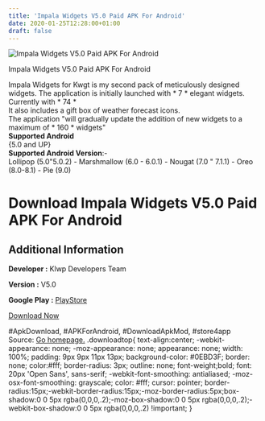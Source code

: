 ```yaml
---
title: 'Impala Widgets V5.0 Paid APK For Android'
date: 2020-01-25T12:28:00+01:00
draft: false
---
```


![Impala Widgets V5.0 Paid APK For Android](https://i0.wp.com/apkhome.net/wp-content/uploads/2020/01/Impala-Widgets-V5.0-Paid.png "Impala Widgets V5.0 Paid APK For Android")

  

Impala Widgets V5.0 Paid APK For Android

Impala Widgets for Kwgt is my second pack of meticulously designed widgets. The application is initially launched with \* 7 \* elegant widgets. Currently with \* 74 \*  
It also includes a gift box of weather forecast icons.  
The application "will gradually update the addition of new widgets to a maximum of \* 160 \* widgets"  
**Supported Android**  
{5.0 and UP}  
**Supported Android Version**:-  
Lollipop (5.0"5.0.2) - Marshmallow (6.0 - 6.0.1) - Nougat (7.0 " 7.1.1) - Oreo (8.0-8.1) - Pie (9.0)

Download Impala Widgets V5.0 Paid APK For Android
=================================================

Additional Information
----------------------

**Developer :** Klwp Developers Team

**Version :** V5.0

**Google Play :** [PlayStore](https://play.google.com/store/apps/details?id=impala_esencial_widgets.kustom.pack)

  

[Download Now](https://store4app.co/post/impala-widgets-v5-0-paid-apk-for-android_1579936870)

  
#ApkDownload, #APKForAndroid, #DownloadApkMod, #store4app  
Source: [Go homepage.](https://store4app.co/post/impala-widgets-v5-0-paid-apk-for-android_1579936870) .downloadtop{ text-align:center; -webkit-appearance: none; -moz-appearance: none; appearance: none; width: 100%; padding: 9px 9px 11px 13px; background-color: #0EBD3F; border: none; color:#fff; border-radius: 3px; outline: none; font-weight;bold; font: 20px 'Open Sans', sans-serif; -webkit-font-smoothing: antialiased; -moz-osx-font-smoothing: grayscale; color: #fff; cursor: pointer; border-radius:15px;-webkit-border-radius:15px;-moz-border-radius:5px;box-shadow:0 0 5px rgba(0,0,0,.2);-moz-box-shadow:0 0 5px rgba(0,0,0,.2);-webkit-box-shadow:0 0 5px rgba(0,0,0,.2) !important; }